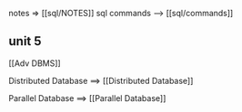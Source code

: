 notes => [[sql/NOTES]]
sql 
commands --> [[sql/commands]]

## unit 5

[[Adv DBMS]]

Distributed Database ==>  [[Distributed Database]]

Parallel Database   ==> [[Parallel Database]]